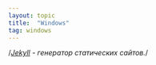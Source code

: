 ```yaml
---
layout: topic
title:  "Windows"
tag: windows
---
```



/*[Jekyll](https://jekyllrb.com/) - генератор статических сайтов.*/

